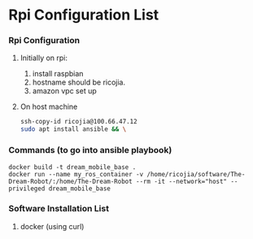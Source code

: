 # Rpi Configuration List


### Rpi Configuration
1. Initially on rpi:
    1. install raspbian
    2. hostname should be ricojia.
    3. amazon vpc set up

1. On host machine
    ```bash
    ssh-copy-id ricojia@100.66.47.12
    sudo apt install ansible && \
    ```

### Commands (to go into ansible playbook)
```
docker build -t dream_mobile_base .
docker run --name my_ros_container -v /home/ricojia/software/The-Dream-Robot/:/home/The-Dream-Robot --rm -it --network="host" --privileged dream_mobile_base
```

### Software Installation List
1. docker (using curl)
